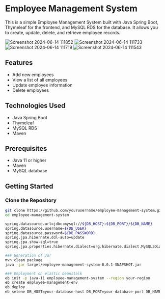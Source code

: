 # Employee Management System

This is a simple Employee Management System built with Java Spring Boot, Thymeleaf for the frontend, and MySQL RDS for the database. It allows you to create, update, delete, and retrieve employee records.


![Screenshot 2024-06-14 111852](https://github.com/Tejas-24ytj/Employee-Management-System/assets/105742352/9ffcd01f-2cc1-4c58-be1b-8d535240f83e)
![Screenshot 2024-06-14 111733](https://github.com/Tejas-24ytj/Employee-Management-System/assets/105742352/544f3911-ecc3-4126-8165-89fcb3c5273b)
![Screenshot 2024-06-14 111719](https://github.com/Tejas-24ytj/Employee-Management-System/assets/105742352/47d359b0-c501-4082-ba81-818b1708cc94)
![Screenshot 2024-06-14 111543](https://github.com/Tejas-24ytj/Employee-Management-System/assets/105742352/aa27162a-1dbf-4a75-bd57-5881ce1b09b7)


## Features

- Add new employees
- View a list of all employees
- Update employee information
- Delete employees

## Technologies Used

- Java Spring Boot
- Thymeleaf
- MySQL RDS
- Maven

## Prerequisites

- Java 11 or higher
- Maven
- MySQL database

## Getting Started

### Clone the Repository

```sh
git clone https://github.com/yourusername/employee-management-system.git
cd employee-management-system

spring.datasource.url=jdbc:mysql://${DB_HOST}:${DB_PORT}/${DB_NAME}
spring.datasource.username=${DB_USER}
spring.datasource.password=${DB_PASSWORD}
spring.jpa.hibernate.ddl-auto=update
spring.jpa.show-sql=true
spring.jpa.properties.hibernate.dialect=org.hibernate.dialect.MySQL5Dialect

### Generation of Jar
mvn clean package
java -jar target/employee-management-system-0.0.1-SNAPSHOT.jar

### Deployment on elastic beanstalk
eb init -p java-11 employee-management-system --region your-region
eb create employee-management-env
eb deploy
eb setenv DB_HOST=your-database-host DB_PORT=your-database-port DB_NAME=your-database-name DB_USER=your-database-username DB_PASSWORD=your-database-password




